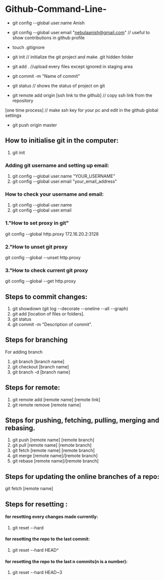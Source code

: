# Github-Command-Line-

- git config --global user.name Anish
- git config --global user.email "nebulaanish@gmail.com"   // useful to show contributions in github profile

- touch .gitignore
- git init  // initialize the git project and make .git hidden folder
- git add .     //upload every files except ignored in staging area
- git commit -m "Name of commit"
- git status   // shows the status of project on git
- git remote add origin [ssh link to the github]  // copy ssh link from the repository


[one time process]
// make ssh key for your pc and edit in the github global settings

- git push origin master


## How to initialise git in the computer: ##
1. git init

### Adding git username and setting up email:
1. git config --global user.name "YOUR_USERNAME"
2. git config --global user.email "your_email_address"

### How to check your username and email:
1. git config --global user.name
2. git config --global user.email

### 1."How to set proxy in git"
git config  --global http.proxy 172.16.20.2:3128

### 2."How to unset git proxy
git config --global --unset http.proxy

### 3."How to check current git proxy
git config --global --get http.proxy


## Steps to commit changes:

1. git showdown (git log --decorate --oneline --all --graph)
2. git add [location of files or folders].
3. git status
4. git commit -m "Description of commit".

## Steps for branching
For adding branch
1. git branch [branch name]
2. git checkout [branch name]
3. git branch -d [branch name]

## Steps for remote:
1. git remote add [remote name] [remote link]
2. git remote remove [remote name]

## Steps for pushing, fetching, pulling, merging and rebasing.
1. git push [remote name] [remote branch]
2. git pull [remote name] [remote branch]
3. git fetch [remote name] [remote branch]
4. git merge [remote name]/[remote branch]
5. git rebase [remote name]/[remote branch]

## Steps for updating the online branches of a repo:
git fetch [remote name]

## Steps for resetting :
#### for resetting every changes made currently:
1. git reset --hard
#### for resetting the repo to the last commit:
1. git reset --hard HEAD^
#### for resetting the repo to the last n commits(n is a number):
1. git reset --hard HEAD~3
